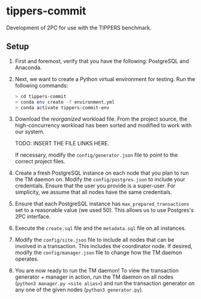 # tippers-commit
Development of 2PC for use with the TIPPERS benchmark.

## Setup
1. First and foremost, verify that you have the following: PostgreSQL and Anaconda.

2. Next, we want to create a Python virtual environment for testing. Run the following commands:
    ```bash
    > cd tippers-commit
    > conda env create -f environment.yml
    > conda activate tippers-commit-env
    ```

3. Download the _reorganized_ workload file. From the project source, the high-concurrency workload has been sorted and modified to work with our system.

    TODO: INSERT THE FILE LINKS HERE.

    If necessary, modify the `config/generator.json` file to point to the correct project files.
    
4. Create a fresh PostgreSQL instance on each node that you plan to run the TM daemon on. Modify the `config/postgres.json` to include your credentials. Ensure that the user you provide is a super-user. For simplicity, we assume that all nodes have the same credentials. 

5. Ensure that each PostgreSQL instance has `max_prepared_transactions` set to a reasonable value (we used 50). This allows us to use Postgres's 2PC interface.

6. Execute the `create.sql` file and the `metadata.sql` file on all instances.

7. Modify the `config/site.json` file to include all nodes that can be involved in a transaction. This includes the coordinator node. If desired, modify the `config/manager.json` file to change how the TM daemon operates.

8. You are now ready to run the TM daemon! To view the transaction generator + manager in action, run the TM daemon on all nodes (`python3 manager.py <site alias>`) and run the transaction generator on any one of the given nodes (`python3 generator.py`).
